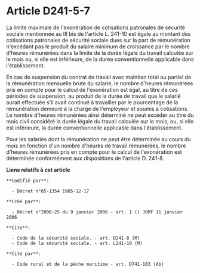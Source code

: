 # Article D241-5-7

La limite maximale de l'exonération de cotisations patronales de sécurité sociale mentionnée au III bis de l'article L.
241-10 est égale au montant des cotisations patronales de sécurité sociale dues sur la part de rémunération n'excédant pas le
produit du salaire minimum de croissance par le nombre d'heures rémunérées dans la limite de la durée légale du travail
calculée sur le mois ou, si elle est inférieure, de la durée conventionnelle applicable dans l'établissement.

En cas de suspension du contrat de travail avec maintien total ou partiel de la rémunération mensuelle brute du salarié, le
nombre d'heures rémunérées pris en compte pour le calcul de l'exonération est égal, au titre de ces périodes de suspension,
au produit de la durée de travail que le salarié aurait effectuée s'il avait continué à travailler par le pourcentage de la
rémunération demeuré à la charge de l'employeur et soumis à cotisations. Le nombre d'heures rémunérées ainsi déterminé ne
peut excéder au titre du mois civil considéré la durée légale du travail calculée sur le mois, ou, si elle est inférieure, la
durée conventionnelle applicable dans l'établissement.

Pour les salariés dont la rémunération ne peut être déterminée au cours du mois en fonction d'un nombre d'heures de travail
rémunérées, le nombre d'heures rémunérées pris en compte pour le calcul de l'exonération est déterminée conformément aux
dispositions de l'article D. 241-8.

**Liens relatifs à cet article**

	**Codifié par**:

	  - Décret n°85-1354 1985-12-17

	**Créé par**:

	  - Décret n°2006-25 du 9 janvier 2006 - art. 1 () JORF 11 janvier 2006

	**Cite**:

	  - Code de la sécurité sociale. - art. D241-8 (M)
	  - Code de la sécurité sociale. - art. L241-10 (M)

	**Cité par**:

	  - Code rural et de la pêche maritime - art. D741-103 (Ab)
